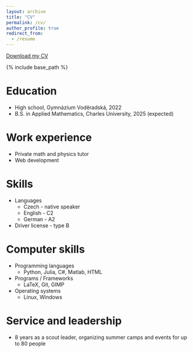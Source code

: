 ```yaml
---
layout: archive
title: "CV"
permalink: /cv/
author_profile: true
redirect_from:
  - /resume
---
```

[Download my CV](files/Michael_Moncek_CV.pdf)

{% include base_path %}

Education
======
* High school, Gymnázium Voděradská, 2022
* B.S. in Applied Mathematics, Charles University, 2025 (expected)

Work experience
======
* Private math and physics tutor 
* Web development 

Skills
======
* Languages
  * Czech - native speaker
  * English - C2
  * German - A2
* Driver license - type B

Computer skills
======
* Programming languages
  * Python, Julia, C#, Matlab, HTML
* Programs / Frameworks
  * LaTeX, Git, GIMP
* Operating systems
  * Linux, Windows

  
Service and leadership
======
* 8 years as a scout leader, organizing summer camps and events for up to 80 people

